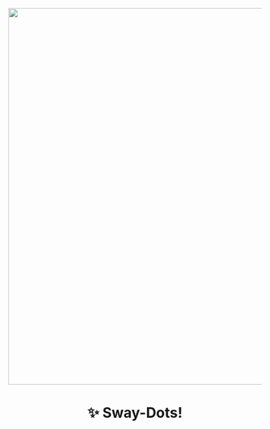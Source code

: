 <p align="center">
    <img width="750" src="![image](https://github.com/laggy-tux/sway-Dots/assets/85402808/6811da93-2930-4997-9388-430312024a3b)" 
</p>
<h1 align="center">✨ Sway-Dots!</h1>
